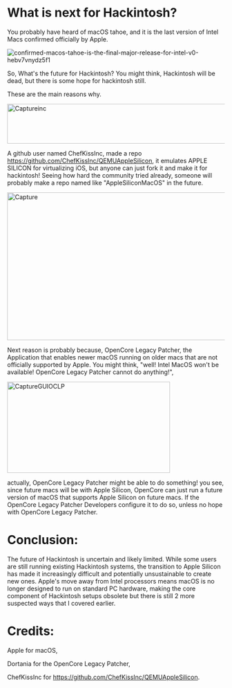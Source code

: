 # What is next for Hackintosh?

You probably have heard of macOS tahoe, and it is the last version of Intel Macs confirmed officially by Apple.

![confirmed-macos-tahoe-is-the-final-major-release-for-intel-v0-hebv7vnydz5f1](https://github.com/user-attachments/assets/b3f7b887-cb4d-456f-8f4f-6513d1241c8e)

So, What's the future for Hackintosh? You might think, Hackintosh will be dead, but there is some hope for hackintosh still.

These are the main reasons why.



<img width="639" height="92" alt="Captureinc" src="https://github.com/user-attachments/assets/413d318c-0fc7-4808-a4e4-ecc569c1035d" />


A github user named ChefKissInc, made a repo https://github.com/ChefKissInc/QEMUAppleSilicon, it emulates APPLE SILICON for
virtualizing iOS, but anyone can just fork it and make it for hackintosh! Seeing how hard the community tried already, someone will
probably make a repo named like "AppleSiliconMacOS" in the future.



<img width="824" height="342" alt="Capture" src="https://github.com/user-attachments/assets/2f2e0df4-67eb-4114-9cde-0b68145c7ddb" />


Next reason is probably because, OpenCore Legacy Patcher, the Application that enables newer macOS running on older macs that 
are not officially supported by Apple. You might think, "well! Intel MacOS won't be available! OpenCore Legacy Patcher cannot do anything!",

<img width="377" height="211" alt="CaptureGUIOCLP" src="https://github.com/user-attachments/assets/4c06f790-789a-4046-99aa-3d62c1c9e3c8" />






actually, OpenCore Legacy Patcher might be able to do something! you see, since future macs will be with Apple Silicon,
OpenCore can just run a future version of macOS that supports Apple Silicon on future macs. If the OpenCore Legacy Patcher Developers configure it to do so, unless no hope with OpenCore Legacy Patcher.


# Conclusion:

The future of Hackintosh is uncertain and likely limited. While some users are still running existing Hackintosh systems, the transition to Apple Silicon has made it increasingly difficult and potentially unsustainable to create new ones. Apple's move away from Intel processors means macOS is no longer designed to run on standard PC hardware, making the core component of Hackintosh setups obsolete but there is still 2 more suspected ways that I covered earlier.


# Credits:

Apple for macOS,

Dortania for the OpenCore Legacy Patcher,

ChefKissInc for https://github.com/ChefKissInc/QEMUAppleSilicon.
